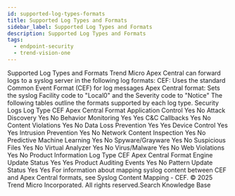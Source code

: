 ```yaml
---
id: supported-log-types-formats
title: Supported Log Types and Formats
sidebar_label: Supported Log Types and Formats
description: Supported Log Types and Formats
tags:
  - endpoint-security
  - trend-vision-one
---
```


 Supported Log Types and Formats Trend Micro Apex Central can forward logs to a syslog server in the following log formats: CEF: Uses the standard Common Event Format (CEF) for log messages Apex Central format: Sets the syslog Facility code to "Local0" and the Severity code to "Notice" The following tables outline the formats supported by each log type. Security Logs Log Type CEF Apex Central Format Application Control Yes No Attack Discovery Yes No Behavior Monitoring Yes Yes C&C Callbacks Yes No Content Violations Yes No Data Loss Prevention Yes Yes Device Control Yes Yes Intrusion Prevention Yes No Network Content Inspection Yes No Predictive Machine Learning Yes No Spyware/Grayware Yes No Suspicious Files Yes No Virtual Analyzer Yes No Virus/Malware Yes No Web Violations Yes No Product Information Log Type CEF Apex Central Format Engine Update Status Yes Yes Product Auditing Events Yes No Pattern Update Status Yes Yes For information about mapping syslog content between CEF and Apex Central formats, see Syslog Content Mapping - CEF. © 2025 Trend Micro Incorporated. All rights reserved.Search Knowledge Base